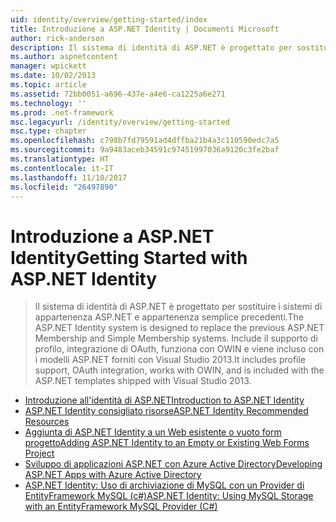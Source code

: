 ```yaml
---
uid: identity/overview/getting-started/index
title: Introduzione a ASP.NET Identity | Documenti Microsoft
author: rick-anderson
description: Il sistema di identità di ASP.NET è progettato per sostituire i sistemi di appartenenza ASP.NET e appartenenza semplice precedenti. Include il supporto di profilo, OAuth integrat...
ms.author: aspnetcontent
manager: wpickett
ms.date: 10/02/2013
ms.topic: article
ms.assetid: 72bb0051-a696-437e-a4e6-ca1225a6e271
ms.technology: ''
ms.prod: .net-framework
msc.legacyurl: /identity/overview/getting-started
msc.type: chapter
ms.openlocfilehash: c798b7fd79591ad4dffba21b4a3c110590edc7a5
ms.sourcegitcommit: 9a9483aceb34591c97451997036a9120c3fe2baf
ms.translationtype: HT
ms.contentlocale: it-IT
ms.lasthandoff: 11/10/2017
ms.locfileid: "26497890"
---
```

<a name="getting-started-with-aspnet-identity"></a><span data-ttu-id="ddb6a-104">Introduzione a ASP.NET Identity</span><span class="sxs-lookup"><span data-stu-id="ddb6a-104">Getting Started with ASP.NET Identity</span></span>
====================
> <span data-ttu-id="ddb6a-105">Il sistema di identità di ASP.NET è progettato per sostituire i sistemi di appartenenza ASP.NET e appartenenza semplice precedenti.</span><span class="sxs-lookup"><span data-stu-id="ddb6a-105">The ASP.NET Identity system is designed to replace the previous ASP.NET Membership and Simple Membership systems.</span></span> <span data-ttu-id="ddb6a-106">Include il supporto di profilo, integrazione di OAuth, funziona con OWIN e viene incluso con i modelli ASP.NET forniti con Visual Studio 2013.</span><span class="sxs-lookup"><span data-stu-id="ddb6a-106">It includes profile support, OAuth integration, works with OWIN, and is included with the ASP.NET templates shipped with Visual Studio 2013.</span></span>


- [<span data-ttu-id="ddb6a-107">Introduzione all'identità di ASP.NET</span><span class="sxs-lookup"><span data-stu-id="ddb6a-107">Introduction to ASP.NET Identity</span></span>](introduction-to-aspnet-identity.md)
- [<span data-ttu-id="ddb6a-108">ASP.NET Identity consigliato risorse</span><span class="sxs-lookup"><span data-stu-id="ddb6a-108">ASP.NET Identity Recommended Resources</span></span>](aspnet-identity-recommended-resources.md)
- [<span data-ttu-id="ddb6a-109">Aggiunta di ASP.NET Identity a un Web esistente o vuoto form progetto</span><span class="sxs-lookup"><span data-stu-id="ddb6a-109">Adding ASP.NET Identity to an Empty or Existing Web Forms Project</span></span>](adding-aspnet-identity-to-an-empty-or-existing-web-forms-project.md)
- [<span data-ttu-id="ddb6a-110">Sviluppo di applicazioni ASP.NET con Azure Active Directory</span><span class="sxs-lookup"><span data-stu-id="ddb6a-110">Developing ASP.NET Apps with Azure Active Directory</span></span>](developing-aspnet-apps-with-windows-azure-active-directory.md)
- [<span data-ttu-id="ddb6a-111">ASP.NET Identity: Uso di archiviazione di MySQL con un Provider di EntityFramework MySQL (c#)</span><span class="sxs-lookup"><span data-stu-id="ddb6a-111">ASP.NET Identity: Using MySQL Storage with an EntityFramework MySQL Provider (C#)</span></span>](aspnet-identity-using-mysql-storage-with-an-entityframework-mysql-provider.md)
